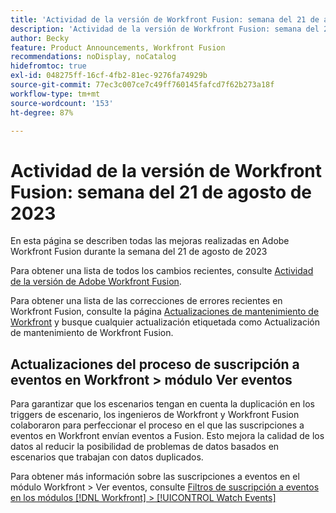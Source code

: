 ```yaml
---
title: 'Actividad de la versión de Workfront Fusion: semana del 21 de agosto de 2023'
description: 'Actividad de la versión de Workfront Fusion: semana del 21 de agosto de 2023'
author: Becky
feature: Product Announcements, Workfront Fusion
recommendations: noDisplay, noCatalog
hidefromtoc: true
exl-id: 048275ff-16cf-4fb2-81ec-9276fa74929b
source-git-commit: 77ec3c007ce7c49ff760145fafcd7f62b273a18f
workflow-type: tm+mt
source-wordcount: '153'
ht-degree: 87%

---
```


# Actividad de la versión de Workfront Fusion: semana del 21 de agosto de 2023

En esta página se describen todas las mejoras realizadas en Adobe Workfront Fusion durante la semana del
21 de agosto de 2023

Para obtener una lista de todos los cambios recientes, consulte [Actividad de la versión de Adobe Workfront Fusion](/help/workfront-fusion/fusion-product-releases/fusion-release-activity.md).

Para obtener una lista de las correcciones de errores recientes en Workfront Fusion, consulte la página [Actualizaciones de mantenimiento de Workfront](https://experienceleague.adobe.com/docs/workfront-known-issues/releases/current-updates.html?lang=es) y busque cualquier actualización etiquetada como Actualización de mantenimiento de Workfront Fusion.

## Actualizaciones del proceso de suscripción a eventos en Workfront > módulo Ver eventos

Para garantizar que los escenarios tengan en cuenta la duplicación en los triggers de escenario, los ingenieros de Workfront y Workfront Fusion colaboraron para perfeccionar el proceso en el que las suscripciones a eventos en Workfront envían eventos a Fusion. Esto mejora la calidad de los datos al reducir la posibilidad de problemas de datos basados en escenarios que trabajan con datos duplicados.

Para obtener más información sobre las suscripciones a eventos en el módulo Workfront > Ver eventos, consulte [Filtros de suscripción a eventos en los módulos [!DNL Workfront] > [!UICONTROL Watch Events]](/help/workfront-fusion/references/apps-and-modules/adobe-connectors/workfront-modules.md#event-subscription-filters-in-the-workfront--watch-events-modules)
